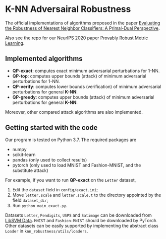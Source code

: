# K-NN Adversairal Robustness

The official implementations of algorithms proposed in the paper [Evaluating the Robustness of Nearest Neighbor Classifiers: A Primal-Dual Perspective](https://arxiv.org/abs/1906.03972).

Also see the [repo](https://github.com/wangwllu/provably_robust_metric_learning) for our NeurIPS 2020 paper [Provably Robust Metric Learning](https://arxiv.org/abs/2006.07024).

## Implemented algorithms

- **QP-exact**: computes exact minimum adversarial perturbations for 1-NN.
- **QP-top**: computes upper bounds (attack) of minimum adversarial perturbations for 1-NN.
- **QP-verify**: computes lower bounds (verification) of minimum adversarial perturbations for general **K-NN**.
- **QP-greedy**: computes upper bounds (attack) of minimum adversarial perturbations for general **K-NN**.

Moreover, other compared attack algorithms are also implemented.

## Getting started with the code

Our program is tested on Python 3.7.
The required packages are

- numpy
- scikit-learn
- pandas (only used to collect results)
- pytorch (only used to load MNIST and Fashion-MNIST, and the substitute attack)

For example, if you want to run **QP-exact** on the `Letter` dataset,

1. Edit the `dataset` field in `config/exact.ini`;
2. Move `letter.scale` and `letter.scale.t` to the directory appointed by the field `dataset_dir`;
3. Run `python main_exact.py`.

Datasets `Letter`, `Pendigits`, `USPS` and `Satimage` can be downloaded from [LibSVM Data](https://www.csie.ntu.edu.tw/~cjlin/libsvmtools/datasets/).
`MNIST` and `Fashion-MNIST` should be downloaded by PyTorch.
Other datasets can be easily supported by implementing the abstract class `Loader` in `knn_robustness/utils/loaders`.
